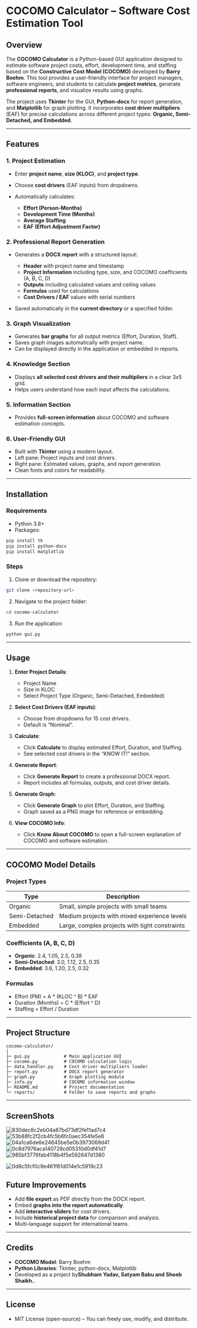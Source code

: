 # COCOMO Calculator – Software Cost Estimation Tool

## Overview

The **COCOMO Calculator** is a Python-based GUI application designed to estimate software project costs, effort, development time, and staffing based on the **Constructive Cost Model (COCOMO)** developed by **Barry Boehm**. This tool provides a user-friendly interface for project managers, software engineers, and students to calculate **project metrics**, generate **professional reports**, and visualize results using graphs.

The project uses **Tkinter** for the GUI, **Python-docx** for report generation, and **Matplotlib** for graph plotting. It incorporates **cost driver multipliers** (EAF) for precise calculations across different project types: **Organic, Semi-Detached, and Embedded**.

---

## Features

### 1. Project Estimation

* Enter **project name**, **size (KLOC)**, and **project type**.
* Choose **cost drivers** (EAF inputs) from dropdowns.
* Automatically calculates:

  * **Effort (Person-Months)**
  * **Development Time (Months)**
  * **Average Staffing**
  * **EAF (Effort Adjustment Factor)**

### 2. Professional Report Generation

* Generates a **DOCX report** with a structured layout:

  * **Header** with project name and timestamp
  * **Project Information** including type, size, and COCOMO coefficients (A, B, C, D)
  * **Outputs** including calculated values and ceiling values
  * **Formulas** used for calculations
  * **Cost Drivers / EAF** values with serial numbers
* Saved automatically in the **current directory** or a specified folder.

### 3. Graph Visualization

* Generates **bar graphs** for all output metrics (Effort, Duration, Staff).
* Saves graph images automatically with project name.
* Can be displayed directly in the application or embedded in reports.

### 4. Knowledge Section

* Displays **all selected cost drivers and their multipliers** in a clear 3x5 grid.
* Helps users understand how each input affects the calculations.

### 5. Information Section

* Provides **full-screen information** about COCOMO and software estimation concepts.

### 6. User-Friendly GUI

* Built with **Tkinter** using a modern layout.
* Left pane: Project inputs and cost drivers.
* Right pane: Estimated values, graphs, and report generation.
* Clean fonts and colors for readability.

---

## Installation

### Requirements

* Python 3.8+
* Packages:

```bash
pip install tk
pip install python-docx
pip install matplotlib
```

### Steps

1. Clone or download the repository:

```bash
git clone <repository-url>
```

2. Navigate to the project folder:

```bash
cd cocomo-calculator
```

3. Run the application:

```bash
python gui.py
```

---

## Usage

1. **Enter Project Details**:

   * Project Name
   * Size in KLOC
   * Select Project Type (Organic, Semi-Detached, Embedded)

2. **Select Cost Drivers (EAF inputs)**:

   * Choose from dropdowns for 15 cost drivers.
   * Default is “Nominal”.

3. **Calculate**:

   * Click **Calculate** to display estimated Effort, Duration, and Staffing.
   * See selected cost drivers in the “KNOW IT!” section.

4. **Generate Report**:

   * Click **Generate Report** to create a professional DOCX report.
   * Report includes all formulas, outputs, and cost driver details.

5. **Generate Graph**:

   * Click **Generate Graph** to plot Effort, Duration, and Staffing.
   * Graph saved as a PNG image for reference or embedding.

6. **View COCOMO Info**:

   * Click **Know About COCOMO** to open a full-screen explanation of COCOMO and software estimation.

---

## COCOMO Model Details

### Project Types

| Type          | Description                                    |
| ------------- | ---------------------------------------------- |
| Organic       | Small, simple projects with small teams        |
| Semi-Detached | Medium projects with mixed experience levels   |
| Embedded      | Large, complex projects with tight constraints |

### Coefficients (A, B, C, D)

* **Organic**: 2.4, 1.05, 2.5, 0.38
* **Semi-Detached**: 3.0, 1.12, 2.5, 0.35
* **Embedded**: 3.6, 1.20, 2.5, 0.32

### Formulas

* Effort (PM) = A \* (KLOC ^ B) \* EAF
* Duration (Months) = C \* (Effort ^ D)
* Staffing = Effort / Duration

---

## Project Structure

```
cocomo-calculator/
│
├─ gui.py             # Main application GUI
├─ cocomo.py          # COCOMO calculation logic
├─ data_handler.py    # Cost driver multipliers loader
├─ report.py          # DOCX report generator
├─ graph.py           # Graph plotting module
├─ info.py            # COCOMO information window
├─ README.md          # Project documentation
└─ reports/           # Folder to save reports and graphs
```

---
## ScreenShots



![830dec8c2eb04a87bd73df2fe11ad7c4](https://github.com/user-attachments/assets/e826217e-dbc2-45de-aa1e-34daf30effc7)
![53b88fc2f2cb4fc5b6fc0aec354fe5e6](https://github.com/user-attachments/assets/b84cc343-6cd5-4f85-bd2a-9d327a60979d)
![04a1ca6de6e24645be5e0b3973069d41](https://github.com/user-attachments/assets/dbba9098-dfdc-4c69-9f75-636542893bd9)
![0c8d7976aca140728cd05310d0df41d7](https://github.com/user-attachments/assets/76bd3ab8-af8c-4f31-a345-87c394b24c9c)
![985bf3776fab4118b4f5e592647d1380](https://github.com/user-attachments/assets/64df8e5a-8ad4-40fd-be81-6df2775c6c63)

![0d8c5fcf0c9e461f81d014e1c5919c23](https://github.com/user-attachments/assets/909a8c60-d0c5-4658-adb8-1bc276f0dc61)






## Future Improvements

* Add **file export** as PDF directly from the DOCX report.
* Embed **graphs into the report automatically**.
* Add **interactive sliders** for cost drivers.
* Include **historical project data** for comparison and analysis.
* Multi-language support for international teams.

---

## Credits

* **COCOMO Model**: Barry Boehm
* **Python Libraries**: Tkinter, python-docx, Matplotlib
* Developed as a project by**Shubham Yadav, Satyam Babu and Shoeb Shaikh.**.

---

## License

* MIT License (open-source) – You can freely use, modify, and distribute.


